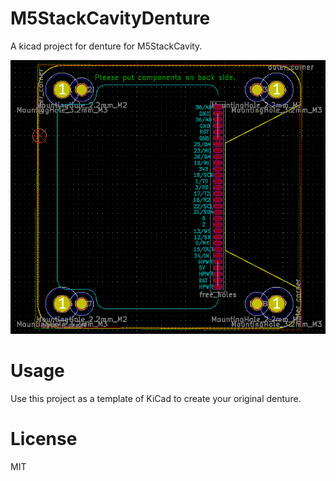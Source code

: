 # M5StackCavityDenture

A kicad project for denture for M5StackCavity.

![M5StackCavityDenturePCBnew](/docs/M5StackCavityDenturePCBnew.png)

# Usage

Use this project as a template of KiCad to create your original denture.

# License

MIT
